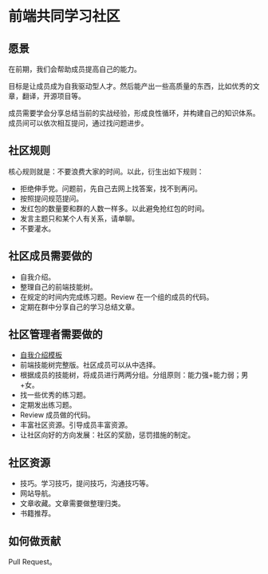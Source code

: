 # 前端共同学习社区
## 愿景
在前期，我们会帮助成员提高自己的能力。

目标是让成员成为自我驱动型人才。然后能产出一些高质量的东西，比如优秀的文章，翻译，开源项目等。

成员需要学会分享总结当前的实战经验，形成良性循环，并构建自己的知识体系。成员间可以依次相互提问，通过找问题进步。


## 社区规则
核心规则就是：不要浪费大家的时间。以此，衍生出如下规则：
* 拒绝伸手党。问题前，先自己去网上找答案，找不到再问。
* 按照提问规范提问。
* 发红包的数量要和群的人数一样多。以此避免抢红包的时间。
* 发言主题只和某个人有关系，请单聊。
* 不要灌水。

## 社区成员需要做的
* 自我介绍。
* 整理自己的前端技能树。
* 在规定的时间内完成练习题。Review 在一个组的成员的代码。
* 定期在群中分享自己的学习总结文章。

## 社区管理者需要做的
* [自我介绍模板](template/intro-self.md)
* 前端技能树完整版。社区成员可以从中选择。
* 根据成员的技能树，将成员进行两两分组。分组原则：能力强+能力弱；男+女。
* 找一些优秀的练习题。
* 定期发出练习题。
* Review 成员做的代码。
* 丰富社区资源。引导成员丰富资源。
* 让社区向好的方向发展：社区的奖励，惩罚措施的制定。

## 社区资源
* 技巧。学习技巧，提问技巧，沟通技巧等。
* 网站导航。
* 文章收藏。文章需要做整理归类。
* 书籍推荐。

## 如何做贡献
Pull Request。










